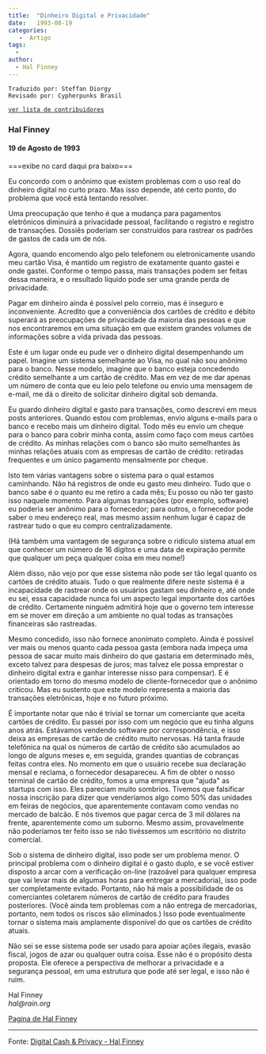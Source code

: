 ```yaml
---
title:  "Dinheiro Digital e Privacidade"
date:   1993-08-19
categories:
   -  Artigo
tags:
  -
author:
  - Hal Finney
---
```

```
Traduzido por: Steffan Diorgy 
Revisado por: Cypherpunks Brasil
```
[```ver lista de contribuidores```](/about/#contribuidores)

### Hal Finney


#### 19 de Agosto de 1993

===exibe no card daqui pra baixo===

Eu concordo com o anônimo que existem problemas com o uso real do dinheiro digital no curto prazo. Mas isso depende, até certo ponto, do problema que você está tentando resolver.

Uma preocupação que tenho é que a mudança para pagamentos eletrônicos diminuirá a privacidade pessoal, facilitando o registro e registro de transações. Dossiês poderiam ser construídos para rastrear os padrões de gastos de cada um de nós.

Agora, quando encomendo algo pelo telefonem ou eletronicamente usando meu cartão Visa, é mantido um registro de exatamente quanto gastei e onde gastei. Conforme o tempo passa, mais transações podem ser feitas dessa maneira, e o resultado líquido pode ser uma grande perda de privacidade.

Pagar em dinheiro ainda é possível pelo correio, mas é inseguro e inconveniente. Acredito que a conveniência dos cartões de crédito e débito superará as preocupações de privacidade da maioria das pessoas e que nos encontraremos em uma situação em que existem grandes volumes de informações sobre a vida privada das pessoas.

Este é um lugar onde eu pude ver o dinheiro digital desempenhando um papel. Imagine um sistema semelhante ao Visa, no qual não sou anônimo para o banco. Nesse modelo, imagine que o banco esteja concedendo crédito semelhante a um cartão de crédito. Mas em vez de me dar apenas um número de conta que eu leio pelo telefone ou envio uma mensagem de e-mail, me dá o direito de solicitar dinheiro digital sob demanda.

Eu guardo dinheiro digital e gasto para transações, como descrevi em meus posts anteriores. Quando estou com problemas, envio alguns e-mails para o banco e recebo mais um dinheiro digital. Todo mês eu envio um cheque para o banco para cobrir minha conta, assim como faço com meus cartões de crédito. As minhas relações com o banco são muito semelhantes às minhas relações atuais com as empresas de cartão de crédito: retiradas frequentes e um único pagamento mensalmente por cheque.

Isto tem várias vantagens sobre o sistema para o qual estamos caminhando. Não há registros de onde eu gasto meu dinheiro. Tudo que o banco sabe é o quanto eu me retiro a cada mês; Eu posso ou não ter gasto isso naquele momento. Para algumas transações (por exemplo, software) eu poderia ser anônimo para o fornecedor; para outros, o fornecedor pode saber o meu endereço real, mas mesmo assim nenhum lugar é capaz de rastrear tudo o que eu compro centralizadamente.

(Há também uma vantagem de segurança sobre o ridículo sistema atual em que conhecer um número de 16 dígitos e uma data de expiração permite que qualquer um peça qualquer coisa em meu nome!)

Além disso, não vejo por que esse sistema não pode ser tão legal quanto os cartões de crédito atuais. Tudo o que realmente difere neste sistema é a incapacidade de rastrear onde os usuários gastam seu dinheiro e, até onde eu sei, essa capacidade nunca foi um aspecto legal importante dos cartões de crédito. Certamente ninguém admitirá hoje que o governo tem interesse em se mover em direção a um ambiente no qual todas as transações financeiras são rastreadas.

Mesmo concedido, isso não fornece anonimato completo. Ainda é possível ver mais ou menos quanto cada pessoa gasta (embora nada impeça uma pessoa de sacar muito mais dinheiro do que gastaria em determinado mês, exceto talvez para despesas de juros; mas talvez ele possa emprestar o dinheiro digital extra e ganhar interesse nisso para compensar). E é orientado em torno do mesmo modelo de cliente-fornecedor que o anônimo criticou. Mas eu sustento que este modelo representa a maioria das transações eletrônicas, hoje e no futuro próximo.

É importante notar que não é trivial se tornar um comerciante que aceita cartões de crédito. Eu passei por isso com um negócio que eu tinha alguns anos atrás. Estávamos vendendo software por correspondência, e isso deixa as empresas de cartão de crédito muito nervosas. Há tanta fraude telefônica na qual os números de cartão de crédito são acumulados ao longo de alguns meses e, em seguida, grandes quantias de cobranças feitas contra eles. No momento em que o usuário recebe sua declaração mensal e reclama, o fornecedor desapareceu. A fim de obter o nosso terminal de cartão de crédito, fomos a uma empresa que "ajuda" as startups com isso. Eles pareciam muito sombrios. Tivemos que falsificar nossa inscrição para dizer que venderíamos algo como 50% das unidades em feiras de negócios, que aparentemente contavam como vendas no mercado de balcão. E nós tivemos que pagar cerca de 3 mil dólares na frente, aparentemente como um suborno. Mesmo assim, provavelmente não poderíamos ter feito isso se não tivéssemos um escritório no distrito comercial.

Sob o sistema de dinheiro digital, isso pode ser um problema menor. O principal problema com o dinheiro digital é o gasto duplo, e se você estiver disposto a arcar com a verificação on-line (razoável para qualquer empresa que vai levar mais de algumas horas para entregar a mercadoria), isso pode ser completamente evitado. Portanto, não há mais a possibilidade de os comerciantes coletarem números de cartão de crédito para fraudes posteriores. (Você ainda tem problemas com a não entrega de mercadorias, portanto, nem todos os riscos são eliminados.) Isso pode eventualmente tornar o sistema mais amplamente disponível do que os cartões de crédito atuais.

Não sei se esse sistema pode ser usado para apoiar ações ilegais, evasão fiscal, jogos de azar ou qualquer outra coisa. Esse não é o propósito desta proposta. Ele oferece a perspectiva de melhorar a privacidade e a segurança pessoal, em uma estrutura que pode até ser legal, e isso não é ruim.

Hal Finney  
_hal@rain.org_

[Pagina de Hal Finney](http://finney.org/~hal/)

---
Fonte: [Digital Cash & Privacy - Hal Finney](https://nakamotoinstitute.org/digital-cash-and-privacy/)
